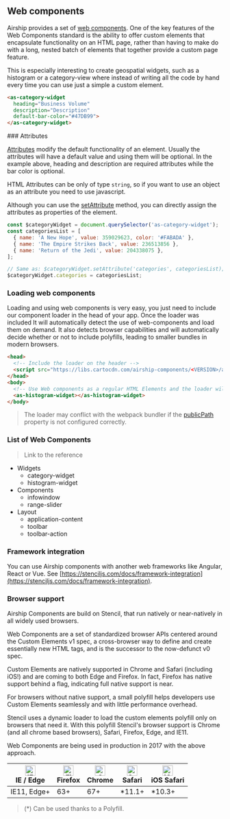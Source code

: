 ## Web components

Airship provides a set of [web components](https://www.webcomponents.org/introduction). One of the key features of the Web Components standard is the ability to offer custom elements that encapsulate functionality on an HTML page, rather than having to make do with a long, nested batch of elements that together provide a custom page feature.

This is especially interesting to create geospatial widgets, such as a histogram or a category-view where instead of writing all the code by hand every time you can use just a simple a custom element.


```html
<as-category-widget
  heading="Business Volume"
  description="Description"
  default-bar-color="#47DB99">
</as-category-widget>
```

### Attributes

[Attributes](https://en.wikipedia.org/wiki/HTML_attribute) modify the default functionality of an element. Usually the attributes will have a default value and using them will be optional. In the example above, heading and description are required attributes while the bar color is optional. 

HTML Attributes can be only of type `string`, so if you want to use an object as an attribute you need to use javascript.

Although you can use the [setAttribute](https://developer.mozilla.org/en-US/docs/Web/API/Element/setAttribute) method, you can directly assign the attributes as properties of the element.

```js
const $categoryWidget = document.querySelector('as-category-widget');
const categoriesList = [
  { name: 'A New Hope', value: 359029623, color: '#FABADA' },
  { name: 'The Empire Strikes Back', value: 236513856 },
  { name: 'Return of the Jedi', value: 204338075 },
];

// Same as: $categoryWidget.setAttribute('categories', categoriesList);
$categoryWidget.categories = categoriesList;
```

### Loading web components

Loading and using web components is very easy, you just need to include our component loader in the head of your app. Once the loader was included It will automatically detect the use of web-components and load them on demand. It also detects browser capabilities and will automatically decide whether or not to include polyfills, leading to smaller bundles in modern browsers.

```html
<head>
  <!-- Include the loader on the header -->
  <script src="https://libs.cartocdn.com/airship-components/<VERSION>/airship.js"></script>
</head>
<body>
  <!-- Use Web components as a regular HTML Elements and the loader will take care of the rest -->
  <as-histogram-widget></as-histogram-widget>
</body>
```

> The loader may conflict with the webpack bundler if the [publicPath](https://webpack.js.org/guides/public-path/) property is not configured correctly.

### List of Web Components

> Link to the reference

- Widgets
  - category-widget
  - histogram-widget
- Components
  - infowindow
  - range-slider
- Layout
  - application-content 
  - toolbar
  - toolbar-action

### Framework integration

You can use Airship components with another web frameworks like Angular, React or Vue. See [https://stenciljs.com/docs/framework-integration](https://stenciljs.com/docs/framework-integration).



### Browser support

Airship Components are build on Stencil, that run natively or near-natively in all widely used browsers.

Web Components are a set of standardized browser APIs centered around the Custom Elements v1 spec, a cross-browser way to define and create essentially new HTML tags, and is the successor to the now-defunct v0 spec.

Custom Elements are natively supported in Chrome and Safari (including iOS!) and are coming to both Edge and Firefox. In fact, Firefox has native support behind a flag, indicating full native support is near.

For browsers without native support, a small polyfill helps developers use Custom Elements seamlessly and with little performance overhead.

Stencil uses a dynamic loader to load the custom elements polyfill only on browsers that need it. With this polyfill Stencil's browser support is Chrome (and all chrome based browsers), Safari, Firefox, Edge, and IE11.

Web Components are being used in production in 2017 with the above approach.


| [<img src="https://raw.githubusercontent.com/alrra/browser-logos/master/src/edge/edge_48x48.png" alt="IE / Edge" width="24px" height="24px" />](http://godban.github.io/browsers-support-badges/)</br>IE / Edge | [<img src="https://raw.githubusercontent.com/alrra/browser-logos/master/src/firefox/firefox_48x48.png" alt="Firefox" width="24px" height="24px" />](http://godban.github.io/browsers-support-badges/)</br>Firefox | [<img src="https://raw.githubusercontent.com/alrra/browser-logos/master/src/chrome/chrome_48x48.png" alt="Chrome" width="24px" height="24px" />](http://godban.github.io/browsers-support-badges/)</br>Chrome | [<img src="https://raw.githubusercontent.com/alrra/browser-logos/master/src/safari/safari_48x48.png" alt="Safari" width="24px" height="24px" />](http://godban.github.io/browsers-support-badges/)</br>Safari | [<img src="https://raw.githubusercontent.com/alrra/browser-logos/master/src/safari-ios/safari-ios_48x48.png" alt="iOS Safari" width="24px" height="24px" />](http://godban.github.io/browsers-support-badges/)</br>iOS Safari |
| --------- | --------- | --------- | --------- | --------- |
| IE11, Edge+| 63+ | 67+ | *11.1+ | *10.3+


> (*) Can be used thanks to a Polyfill.